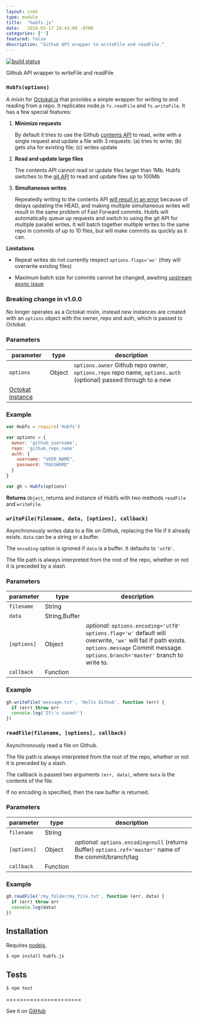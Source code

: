 ```yaml
---
layout: code
type: module
title:  "hubfs.js"
date:   2016-03-17 20:43:00 -0700
categories: ['']
featured: false
description: "Github API wrapper to writeFile and readFile."
---
```


[![build status](https://secure.travis-ci.org/gmaclennan/hubfs.js.png)](http://travis-ci.org/gmaclennan/hubfs.js)

Github API wrapper to writeFile and readFile


### `Hubfs(options)`

A mixin for [Octokat.js](https://github.com/philschatz/octokat.js) that
provides a simple wrapper for writing to and reading from a repo. It
replicates node.js `fs.readFile` and `fs.writeFile`. It has a few special
features:

1. **Minimize requests**

    By default it tries to use the Github [contents
API](https://developer.github.com/v3/repos/contents/) to read, write with a
single request and update a file with 3 requests: (a) tries to write; (b)
gets sha for existing file; (c) writes update

2. **Read and update large files**

    The contents API cannot read or update files larger than 1Mb. Hubfs
switches to the [git API](https://developer.github.com/v3/git/) to read and
update files up to 100Mb

3. **Simultaneous writes**

    Repeatedly writing to the contents API [will result in an
error](http://stackoverflow.com/questions/19576601/github-api-issue-with-file-upload)
because of delays updating the HEAD, and making multiple simultaneous
writes will result in the same problem of Fast Forward commits. Hubfs will
automatically queue up requests and switch to using the git API for
multiple parallel writes. It will batch together multiple writes to the
same repo in commits of up to 10 files, but will make commits as quickly as
it can.

**Limitations**

- Repeat writes do not currently respect `options.flags='wx'` (they will
overwrite existing files)

- Maximum batch size for commits cannot be changed, awaiting [upstream
async issue](https://github.com/caolan/async/pull/740)

### Breaking change in v1.0.0

No longer operates as a Octokat mixin, instead new instances are created
with an `options` object with the owner, repo and auth, which is passed
to Octokat.


### Parameters

| parameter | type   | description                                                                                                                                                                              |
| --------- | ------ | ---------------------------------------------------------------------------------------------------------------------------------------------------------------------------------------- |
| `options` | Object | `options.owner` Github repo owner, `options.repo` repo name, `options.auth` (optional) passed through to a new
[Octokat instance](https://github.com/philschatz/octokat.js#in-a-browser) |


### Example

```js
var Hubfs = require('Hubfs')

var options = {
  owner: 'github_username',
  repo: 'github_repo_name'
  auth: {
    username: "USER_NAME",
    password: "PASSWORD"
  }
}

var gh = Hubfs(options)
```


**Returns** `Object`, returns and instance of Hubfs with two methods `readFile` and `writeFile`.


### `writeFile(filename, data, [options], callback)`

Asynchronously writes data to a file on Github, replacing the file if it
already exists. `data` can be a string or a buffer.

The `encoding` option is ignored if `data` is a buffer. It defaults to `'utf8'`.

The file path is always interpreted from the root of the repo, whether or
not it is preceded by a slash.


### Parameters

| parameter   | type           | description                                                                                                                                                                                       |
| ----------- | -------------- | ------------------------------------------------------------------------------------------------------------------------------------------------------------------------------------------------- |
| `filename`  | String         |                                                                                                                                                                                                   |
| `data`      | String\,Buffer |                                                                                                                                                                                                   |
| `[options]` | Object         | _optional:_ `options.encoding='utf8'` `options.flag='w'` default will overwrite, `'wx'` will fail if path exists. `options.message` Commit message. `options.branch='master'` branch to write to. |
| `callback`  | Function       |                                                                                                                                                                                                   |


### Example

```js
gh.writeFile('message.txt', 'Hello Github', function (err) {
  if (err) throw err
  console.log('It\'s saved!')
})
```


### `readFile(filename, [options], callback)`

Asynchronously read a file on Github.

The file path is always interpreted from the root of the repo, whether or
not it is preceded by a slash.

The callback is passed two arguments `(err, data)`, where `data` is the
contents of the file.

If no encoding is specified, then the raw buffer is returned.

### Parameters

| parameter   | type     | description                                                                                               |
| ----------- | -------- | --------------------------------------------------------------------------------------------------------- |
| `filename`  | String   |                                                                                                           |
| `[options]` | Object   | _optional:_ `options.encoding=null` (returns Buffer) `options.ref='master'` name of the commit/branch/tag |
| `callback`  | Function |                                                                                                           |


### Example

```js
gh.readFile('/my_folder/my_file.txt', function (err, data) {
  if (err) throw err
  console.log(data)
})
```

## Installation

Requires [nodejs](http://nodejs.org/).

```sh
$ npm install hubfs.js
```

## Tests

```sh
$ npm test
```



======================

See it on [GitHub](https://github.com/gmaclennan/hubfs.js)